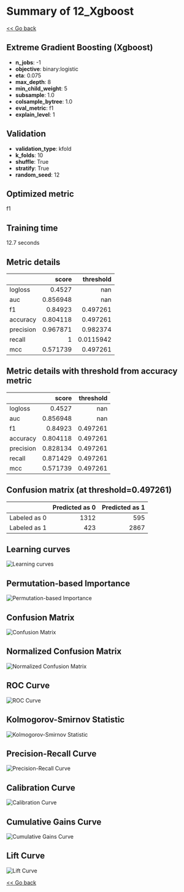 # Summary of 12_Xgboost

[<< Go back](../README.md)


## Extreme Gradient Boosting (Xgboost)
- **n_jobs**: -1
- **objective**: binary:logistic
- **eta**: 0.075
- **max_depth**: 8
- **min_child_weight**: 5
- **subsample**: 1.0
- **colsample_bytree**: 1.0
- **eval_metric**: f1
- **explain_level**: 1

## Validation
 - **validation_type**: kfold
 - **k_folds**: 10
 - **shuffle**: True
 - **stratify**: True
 - **random_seed**: 12

## Optimized metric
f1

## Training time

12.7 seconds

## Metric details
|           |    score |   threshold |
|:----------|---------:|------------:|
| logloss   | 0.4527   | nan         |
| auc       | 0.856948 | nan         |
| f1        | 0.84923  |   0.497261  |
| accuracy  | 0.804118 |   0.497261  |
| precision | 0.967871 |   0.982374  |
| recall    | 1        |   0.0115942 |
| mcc       | 0.571739 |   0.497261  |


## Metric details with threshold from accuracy metric
|           |    score |   threshold |
|:----------|---------:|------------:|
| logloss   | 0.4527   |  nan        |
| auc       | 0.856948 |  nan        |
| f1        | 0.84923  |    0.497261 |
| accuracy  | 0.804118 |    0.497261 |
| precision | 0.828134 |    0.497261 |
| recall    | 0.871429 |    0.497261 |
| mcc       | 0.571739 |    0.497261 |


## Confusion matrix (at threshold=0.497261)
|              |   Predicted as 0 |   Predicted as 1 |
|:-------------|-----------------:|-----------------:|
| Labeled as 0 |             1312 |              595 |
| Labeled as 1 |              423 |             2867 |

## Learning curves
![Learning curves](learning_curves.png)

## Permutation-based Importance
![Permutation-based Importance](permutation_importance.png)
## Confusion Matrix

![Confusion Matrix](confusion_matrix.png)


## Normalized Confusion Matrix

![Normalized Confusion Matrix](confusion_matrix_normalized.png)


## ROC Curve

![ROC Curve](roc_curve.png)


## Kolmogorov-Smirnov Statistic

![Kolmogorov-Smirnov Statistic](ks_statistic.png)


## Precision-Recall Curve

![Precision-Recall Curve](precision_recall_curve.png)


## Calibration Curve

![Calibration Curve](calibration_curve_curve.png)


## Cumulative Gains Curve

![Cumulative Gains Curve](cumulative_gains_curve.png)


## Lift Curve

![Lift Curve](lift_curve.png)



[<< Go back](../README.md)
